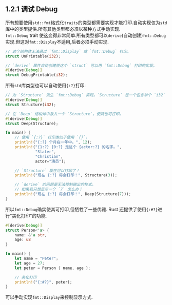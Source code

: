 ## 1.2.1 调试 Debug
所有想要使用`std::fmt`格式化`traits`的类型都需要实现才能打印.自动实现仅为`std`库中的类型提供.所有其他类型都必须以某种方式手动实现.<br>
`fmt::Debug` trait 使这变得非常简单.所有类型都可以`derive`(自动创建)`fmt::Debug`实现.但这对`fmt::Display`不适用,后者必须手动实现.

```Rust
// 这个结构体无法通过 `fmt::Display` 或 `fmt::Debug` 打印。
struct UnPrintable(i32);

// `derive` 属性自动创建使这个 `struct` 可以用 `fmt::Debug` 打印的实现。
#[derive(Debug)]
struct DebugPrintable(i32);
```

所有`std`库类型也可以自动使用`{:?}`打印:

```Rust
// 为 `Structure` 派生 `fmt::Debug` 实现。`Structure` 是一个包含单个 `i32` 的结构体。
#[derive(Debug)]
struct Structure(i32);

// 在 `Deep` 结构体中放入一个 `Structure`。使其也可打印。
#[derive(Debug)]
struct Deep(Structure);

fn main() {
    // 使用 `{:?}` 打印类似于使用 `{}`。
    println!("{:?} 个月在一年中。", 12);
    println!("{1:?} {0:?} 是这个 {actor:?} 的名字。",
             "Slater",
             "Christian",
             actor="演员");

    // `Structure` 现在可以打印了！
    println!("现在 {:?} 将会打印！", Structure(3));

    // `derive` 的问题是无法控制输出的样式。
    // 如果我只想显示一个 `7` 怎么办？
    println!("现在 {:?} 将会打印！", Deep(Structure(7)));
}
```

所以`fmt::Debug`确实使其可打印,但牺牲了一些优雅. Rust 还提供了使用`{:#?}`进行"美化打印"的功能.

```Rust
#[derive(Debug)]
struct Person<'a> {
    name: &'a str,
    age: u8
}

fn main() {
    let name = "Peter";
    let age = 27;
    let peter = Person { name, age };

    // 美化打印
    println!("{:#?}", peter);
}
```

可以手动实现`fmt::Display`来控制显示方式.